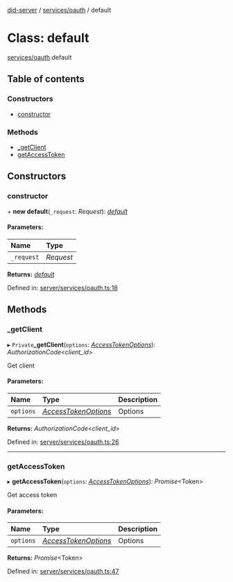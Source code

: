 [did-server](../README.md) / [services/oauth](../modules/services_oauth.md) / default

# Class: default

[services/oauth](../modules/services_oauth.md).default

## Table of contents

### Constructors

- [constructor](services_oauth.default.md#constructor)

### Methods

- [\_getClient](services_oauth.default.md#_getclient)
- [getAccessToken](services_oauth.default.md#getaccesstoken)

## Constructors

### constructor

\+ **new default**(`_request`: *Request*): [*default*](services_oauth.default.md)

#### Parameters:

Name | Type |
:------ | :------ |
`_request` | *Request* |

**Returns:** [*default*](services_oauth.default.md)

Defined in: [server/services/oauth.ts:18](https://github.com/Puzzlepart/did/blob/846b6048/server/services/oauth.ts#L18)

## Methods

### \_getClient

▸ `Private`**_getClient**(`options`: [*AccessTokenOptions*](../interfaces/services_oauth.accesstokenoptions.md)): *AuthorizationCode*<*client_id*\>

Get client

#### Parameters:

Name | Type | Description |
:------ | :------ | :------ |
`options` | [*AccessTokenOptions*](../interfaces/services_oauth.accesstokenoptions.md) | Options    |

**Returns:** *AuthorizationCode*<*client_id*\>

Defined in: [server/services/oauth.ts:26](https://github.com/Puzzlepart/did/blob/846b6048/server/services/oauth.ts#L26)

___

### getAccessToken

▸ **getAccessToken**(`options`: [*AccessTokenOptions*](../interfaces/services_oauth.accesstokenoptions.md)): *Promise*<Token\>

Get access token

#### Parameters:

Name | Type | Description |
:------ | :------ | :------ |
`options` | [*AccessTokenOptions*](../interfaces/services_oauth.accesstokenoptions.md) | Options    |

**Returns:** *Promise*<Token\>

Defined in: [server/services/oauth.ts:47](https://github.com/Puzzlepart/did/blob/846b6048/server/services/oauth.ts#L47)
